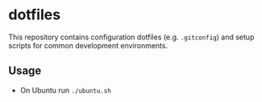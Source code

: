 dotfiles
========

This repository contains configuration dotfiles (e.g. `.gitconfig`) and setup scripts for common development environments.

## Usage

* On Ubuntu run `./ubuntu.sh`

